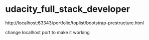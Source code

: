 # udacity_full_stack_developer

http://localhost:63343/portfolio/toplist/bootstrap-prestructure.html

change localhost port to make it working
